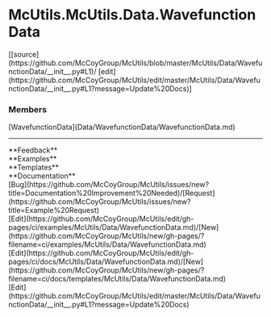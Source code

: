 # <a id="McUtils.Data.WavefunctionData">McUtils.McUtils.Data.WavefunctionData</a> 
<div class="docs-source-link" markdown="1">
[[source](https://github.com/McCoyGroup/McUtils/blob/master/McUtils/Data/WavefunctionData/__init__.py#L1)/
[edit](https://github.com/McCoyGroup/McUtils/edit/master/McUtils/Data/WavefunctionData/__init__.py#L1?message=Update%20Docs)]
</div>
    


### Members
<div class="container alert alert-secondary bg-light">
  <div class="row">
   <div class="col" markdown="1">
[WavefunctionData](Data/WavefunctionData/WavefunctionData.md)   
</div>
   <div class="col" markdown="1">
   
</div>
   <div class="col" markdown="1">
   
</div>
</div>
</div>













---


<div markdown="1" class="text-secondary">
<div class="container">
  <div class="row">
   <div class="col" markdown="1">
**Feedback**   
</div>
   <div class="col" markdown="1">
**Examples**   
</div>
   <div class="col" markdown="1">
**Templates**   
</div>
   <div class="col" markdown="1">
**Documentation**   
</div>
   <div class="col" markdown="1">
   
</div>
   <div class="col" markdown="1">
   
</div>
   <div class="col" markdown="1">
   
</div>
</div>
  <div class="row">
   <div class="col" markdown="1">
[Bug](https://github.com/McCoyGroup/McUtils/issues/new?title=Documentation%20Improvement%20Needed)/[Request](https://github.com/McCoyGroup/McUtils/issues/new?title=Example%20Request)   
</div>
   <div class="col" markdown="1">
[Edit](https://github.com/McCoyGroup/McUtils/edit/gh-pages/ci/examples/McUtils/Data/WavefunctionData.md)/[New](https://github.com/McCoyGroup/McUtils/new/gh-pages/?filename=ci/examples/McUtils/Data/WavefunctionData.md)   
</div>
   <div class="col" markdown="1">
[Edit](https://github.com/McCoyGroup/McUtils/edit/gh-pages/ci/docs/McUtils/Data/WavefunctionData.md)/[New](https://github.com/McCoyGroup/McUtils/new/gh-pages/?filename=ci/docs/templates/McUtils/Data/WavefunctionData.md)   
</div>
   <div class="col" markdown="1">
[Edit](https://github.com/McCoyGroup/McUtils/edit/master/McUtils/Data/WavefunctionData/__init__.py#L1?message=Update%20Docs)   
</div>
   <div class="col" markdown="1">
   
</div>
   <div class="col" markdown="1">
   
</div>
   <div class="col" markdown="1">
   
</div>
</div>
</div>
</div>